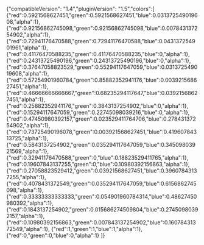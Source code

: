 {"compatibleVersion": "1.4","pluginVersion": "1.5","colors":[
{"red":0.5921568627451,"green":0.5921568627451,"blue":0.031372549019608,"alpha":1},
{"red":0.92156862745098,"green":0.92156862745098,"blue":0.007843137254902,"alpha":1},
{"red":0.72941176470588,"green":0.72941176470588,"blue":0.043137254901961,"alpha":1},
{"red":0.41176470588235,"green":0.41176470588235,"blue":0,"alpha":1},
{"red":0.24313725490196,"green":0.24313725490196,"blue":0,"alpha":1},
{"red":0.37647058823529,"green":0.55294117647059,"blue":0.031372549019608,"alpha":1},
{"red":0.57254901960784,"green":0.85882352941176,"blue":0.003921568627451,"alpha":1},
{"red":0.46666666666667,"green":0.68235294117647,"blue":0.03921568627451,"alpha":1},
{"red":0.25882352941176,"green":0.3843137254902,"blue":0,"alpha":1},
{"red":0.15294117647059,"green":0.22745098039216,"blue":0,"alpha":1},
{"red":0.47450980392157,"green":0.023529411764706,"blue":0.27843137254902,"alpha":1},
{"red":0.73725490196078,"green":0.003921568627451,"blue":0.41960784313725,"alpha":1},
{"red":0.5843137254902,"green":0.035294117647059,"blue":0.34509803921569,"alpha":1},
{"red":0.32941176470588,"green":0,"blue":0.18823529411765,"alpha":1},
{"red":0.19607843137255,"green":0,"blue":0.10980392156863,"alpha":1},
{"red":0.27058823529412,"green":0.03921568627451,"blue":0.39607843137255,"alpha":1},
{"red":0.4078431372549,"green":0.035294117647059,"blue":0.6156862745098,"alpha":1},
{"red":0.33333333333333,"green":0.054901960784314,"blue":0.48627450980392,"alpha":1},
{"red":0.1843137254902,"green":0.015686274509804,"blue":0.27450980392157,"alpha":1},
{"red":0.10980392156863,"green":0.007843137254902,"blue":0.16078431372549,"alpha":1},
{"red":1,"green":1,"blue":1,"alpha":1},
{"red":0,"green":0,"blue":0,"alpha":1}
]}